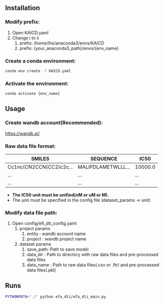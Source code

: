 ## Installation

### Modify prefix:
1. Open KAICD.yaml
2. Change i to ii
   1. prefix: /home/lhs/anaconda3/envs/KAICD
   2. prefix: {your_anaconda3_path}/envs/{env_name}

### Create a conda environment:
```sh
conda env create -f KAICD.yaml
```

### Activate the environment:
```sh
conda activate {env_name}
```

## Usage

### Create wandb account(Recommended):
https://wandb.ai/

### Raw data file format:
|**SMILES**|**SEQUENCE**|**IC50**|
|---|---|---|
|Cc1nc(CN2CCN(CC2)c2c...|MALIPDLAMETWLLL...|10000.0|
|...|...|...|
|...|...|...|
- **The IC50 unit must be unified(nM or uM or M).**
- The unit must be specified in the config file (dataset_params -> unit)

### Modify data file path:
1. Open config/efi_dti_config.yaml
   1. project params
      1. entity : wandb account name
      2. project : wandb project name
   2. dataset params
      1. save_path: Path to save model
      2. data_dir : Path to directory with raw data files and pre-processed data files
      3. data_name : Path to raw data files(.csv or .ftr) and pre-processed data files(.pkl)


## Runs
```sh
PYTHONPATH="./" python efa_dti/efa_dti_main.py
```
